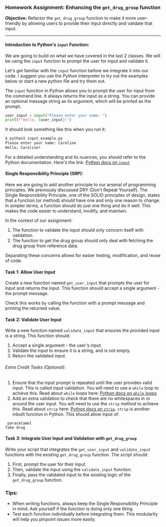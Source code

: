 ### Homework Assignment: Enhancing the `get_drug_group` function

**Objective:** Refactor the `get_drug_group` function to make it more user-friendly by allowing users to provide their input directly and validate that input.

---
#### Introduction to Python's `input` Function:

We are going to build on what we have covered in the last 2 classes. We will be using the `input` function to prompt the user for input and validate it. 

Let's get familiar with the `input` function before we integrate it into our code. I suggest you use the Python interpreter to try out the examples below or start a new python file and try them out.

The `input` function in Python allows you to prompt the user for input from the command line. It always returns the input as a string. You can provide an optional message string as its argument, which will be printed as the prompt.

```python
user_input = input("Please enter your name: ")
print(f"Hello, {user_input}!")
```

It should look something like this when you run it:

```bash
$ python3 input_example.py
Please enter your name: Caroline
Hello, Caroline!
```

For a detailed understanding and its nuances, you should refer to the Python documentation. Here's the link: [Python docs on `input`](https://docs.python.org/3/library/functions.html#input)

#### Single Responsibility Principle (SRP):

Here we are going to add another principle to our arsenal of programming principles. We previously discussed DRY (Don't Repeat Yourself). 
The Single Responsibility Principle, one of the SOLID principles of design, states that a function (or method) should have one and only one reason to change. In simpler terms, a function should do just one thing and do it well. This makes the code easier to understand, modify, and maintain.

In the context of our assignment:
1. The function to validate the input should only concern itself with validation.
2. The function to get the drug group should only deal with fetching the drug group from reference data.

Separating these concerns allows for easier testing, modification, and reuse of code.


#### Task 1: Allow User Input

Create a new function named `get_user_input` that prompts the user for input and returns the input. This function should accept a single argument - the prompt message.

Check this works by calling the function with a prompt message and printing the returned value.

#### Task 2: Validate User Input

Write a new function named `validate_input` that ensures the provided input is a string. This function should:

1. Accept a single argument - the user's input.
2. Validate the input to ensure it is a string, and is not empty.
2. Return the validated input.

###### Extra Credit Tasks (Optional):
1. Ensure that the input prompt is repeated until the user provides valid input. This is called input validation. You will need to use a `while` loop to achieve this. Read about `while` loops here: [Python docs on `while` loops](https://www.w3schools.com/python/python_while_loops.asp)
2. Add an extra validation to check that there are no whitespaces in or around the user input. You will need to use the `strip` method to achieve this. Read about `strip` here: [Python docs on `strip`](https://www.w3schools.com/python/ref_string_strip.asp). `strip` is another inbuilt function in Python. This should allow input of:

```
 paracetamol
fake drug
```

#### Task 3: Integrate User Input and Validation with `get_drug_group`

Write your script that integrates the `get_user_input` and `validate_input` functions with the existing `get_drug_group` function. The script should:

1. First, prompt the user for their input.
2. Then, validate the input using the `validate_input` function.
3. Finally, pass the validated input to the existing logic of the `get_drug_group` function.

### Tips:

- When writing functions, always keep the Single Responsibility Principle in mind. Ask yourself if the function is doing only one thing.
- Test each function individually before integrating them. This modularity will help you pinpoint issues more easily.
